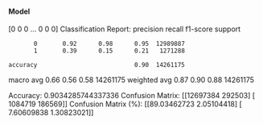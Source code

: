 #### Model
[0 0 0 ... 0 0 0]
Classification Report:
              precision    recall  f1-score   support

           0       0.92      0.98      0.95  12989887
           1       0.39      0.15      0.21   1271288

    accuracy                           0.90  14261175
   macro avg       0.66      0.56      0.58  14261175
weighted avg       0.87      0.90      0.88  14261175

Accuracy: 0.9034285744337336
Confusion Matrix:
[[12697384   292503]
 [ 1084719   186569]]
Confusion Matrix (%):
[[89.03462723  2.05104418]
 [ 7.60609838  1.30823021]]
